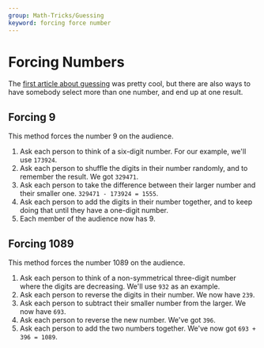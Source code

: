 ```yaml
---
group: Math-Tricks/Guessing
keyword: forcing force number
---
```


# Forcing Numbers
The [first article about guessing](guess-with-algebra) was pretty cool, but there are also ways to have somebody select more than one number, and end up at one result.

## Forcing 9
This method forces the number 9 on the audience.

 1. Ask each person to think of a six-digit number. For our example, we'll use `173924`.
 2. Ask each person to shuffle the digits in their number randomly, and to remember the result. We got `329471`.
 3. Ask each person to take the difference between their larger number and their smaller one. `329471 - 173924 = 1555`.
 4. Ask each person to add the digits in their number together, and to keep doing that until they have a one-digit number.
 5. Each member of the audience now has 9.

## Forcing 1089
This method forces the number 1089 on the audience.

 1. Ask each person to think of a non-symmetrical three-digit number where the digits are decreasing. We'll use `932` as an example.
 2. Ask each person to reverse the digits in their number. We now have `239`.
 3. Ask each person to subtract their smaller number from the larger. We now have `693`.
 4. Ask each person to reverse the new number. We've got `396`.
 5. Ask each person to add the two numbers together. We've now got `693 + 396 = 1089`.
